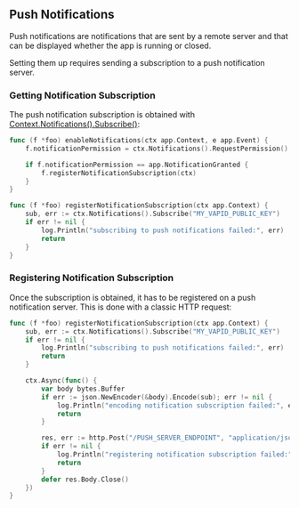 ## Push Notifications

Push notifications are notifications that are sent by a remote server and that can be displayed whether the app is running or closed.

Setting them up requires sending a subscription to a push notification server.

### Getting Notification Subscription

The push notification subscription is obtained with [Context.Notifications().Subscribe()](/reference#NotificationService.Subscribe):

```go
func (f *foo) enableNotifications(ctx app.Context, e app.Event) {
	f.notificationPermission = ctx.Notifications().RequestPermission()

	if f.notificationPermission == app.NotificationGranted {
		f.registerNotificationSubscription(ctx)
	}
}

func (f *foo) registerNotificationSubscription(ctx app.Context) {
	sub, err := ctx.Notifications().Subscribe("MY_VAPID_PUBLIC_KEY")
	if err != nil {
		log.Println("subscribing to push notifications failed:", err)
		return
	}
}
```

### Registering Notification Subscription

Once the subscription is obtained, it has to be registered on a push notification server. This is done with a classic HTTP request:

```go
func (f *foo) registerNotificationSubscription(ctx app.Context) {
	sub, err := ctx.Notifications().Subscribe("MY_VAPID_PUBLIC_KEY")
	if err != nil {
		log.Println("subscribing to push notifications failed:", err)
		return
	}

	ctx.Async(func() {
		var body bytes.Buffer
		if err := json.NewEncoder(&body).Encode(sub); err != nil {
			log.Println("encoding notification subscription failed:", err)
			return
		}

		res, err := http.Post("/PUSH_SERVER_ENDPOINT", "application/json", &body)
		if err != nil {
			log.Println("registering notification subscription failed:", err)
			return
		}
		defer res.Body.Close()
	})
}
```
